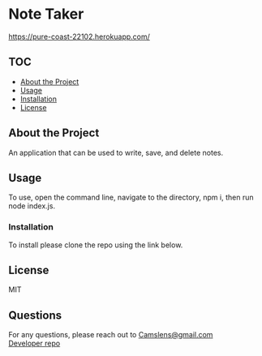 # Note Taker
https://pure-coast-22102.herokuapp.com/
 ## TOC
- [About the Project](#About-the-Project)
- [Usage](#Usage)
- [Installation](#Installation)
- [License](#License) 
## About the Project  
An application that can be used to write, save, and delete notes.
## Usage  
To use, open the command line, navigate to the directory, npm i, then run node index.js.   
### Installation  
To install please clone the repo using the link below.  
## License
MIT
## Questions
For any questions, please reach out to <Camslens@gmail.com>  
[Developer repo](http://github.com/Chickey49)
